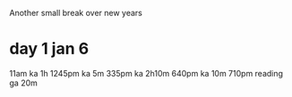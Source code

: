 Another small break over new years

# day 1 jan 6

11am ka 1h
1245pm ka 5m
335pm ka 2h10m
640pm ka 10m
710pm reading ga 20m